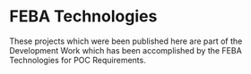﻿# FEBA Technologies
These projects which were been published here are part of the Development Work which has been accomplished by the FEBA Technologies for POC Requirements.
 
